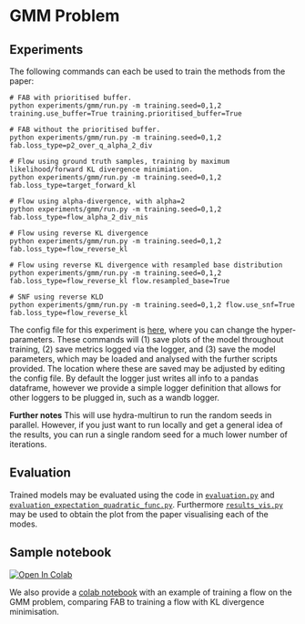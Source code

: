 # GMM Problem
## Experiments
The following commands can each be used to train the methods from the paper:
```
# FAB with prioritised buffer.
python experiments/gmm/run.py -m training.seed=0,1,2 training.use_buffer=True training.prioritised_buffer=True 

# FAB without the prioritised buffer.
python experiments/gmm/run.py -m training.seed=0,1,2 fab.loss_type=p2_over_q_alpha_2_div 

# Flow using ground truth samples, training by maximum likelihood/forward KL divergence minimiation.
python experiments/gmm/run.py -m training.seed=0,1,2 fab.loss_type=target_forward_kl

# Flow using alpha-divergence, with alpha=2
python experiments/gmm/run.py -m training.seed=0,1,2 fab.loss_type=flow_alpha_2_div_nis

# Flow using reverse KL divergence
python experiments/gmm/run.py -m training.seed=0,1,2 fab.loss_type=flow_reverse_kl

# Flow using reverse KL divergence with resampled base distribution
python experiments/gmm/run.py -m training.seed=0,1,2 fab.loss_type=flow_reverse_kl flow.resampled_base=True

# SNF using reverse KLD
python experiments/gmm/run.py -m training.seed=0,1,2 flow.use_snf=True fab.loss_type=flow_reverse_kl
```

The config file for this experiment is [here](../config/gmm.yaml), where you can change the hyper-parameters.
These commands will (1) save plots of the model throughout training, (2) save metrics logged via 
the logger, and (3) save the model parameters, which may be loaded and analysed with the 
further scripts provided.
The location where these are saved may be adjusted by editing the config file.
By default the logger just writes all info to a pandas dataframe, however we 
provide a simple logger definition that allows for other loggers to be plugged in, 
such as a wandb logger.

**Further notes** This will use hydra-multirun to run the random seeds in parallel. 
However, if you just want to run locally and get a general idea of the results, 
you can run a single random seed for a much lower number of iterations. 

## Evaluation
Trained models may be evaluated using the code in
[`evaluation.py`](evaluation.py) and [`evaluation_expectation_quadratic_func.py`](evaluation_expectation_quadratic_func.py).
Furthermore [`results_vis.py`](results_vis.py) may be used to obtain the plot from the paper
visualising each of the modes. 

## Sample notebook

<a href="https://colab.research.google.com/github/lollcat/fab-torch/blob/dev-loll/experiments/gmm/fab_gmm.ipynb" target="_parent"><img src="https://colab.research.google.com/assets/colab-badge.svg" alt="Open In Colab"/></a>

We also provide a [colab notebook](experiments/gmm/fab_gmm.ipynb) with an example of training 
a flow on the GMM problem, comparing FAB to training a flow with KL divergence minimisation.